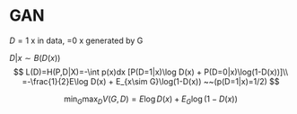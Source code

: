 # GAN

$D=1$ x in data, =0 x generated by G

$D|x\sim B(D(x))$​​
$$
L(D)=H(P,D|X)=-\int p(x)dx [P(D=1|x)\log D(x) + P(D=0|x)\log(1-D(x))]\\
=-\frac{1}{2}E\log D(x) + E_{x\sim G}\log(1-D(x)) ~~(p(D=1|x)=1/2)
$$

$$
\min_G\max_D V(G,D)=E\log D(x)+E_G\log (1-D(x))
$$

